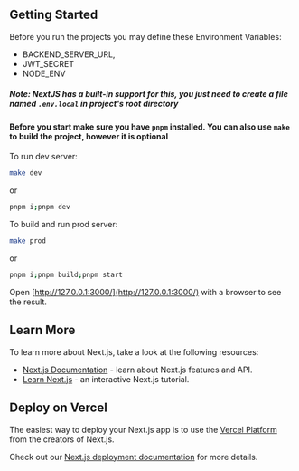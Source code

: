 ## Getting Started

Before you run the projects you may define these Environment Variables:
* BACKEND_SERVER_URL,
* JWT_SECRET
* NODE_ENV

##### Note: NextJS has a built-in support for this, you just need to create a file named `.env.local` in project's root directory
#### Before you start make sure you have `pnpm` installed. You can also use `make` to build the project, however it is optional
To run dev server:

```bash
make dev
```
or
```bash
pnpm i;pnpm dev
```

To build and run prod server:
```bash
make prod
```
or
```bash
pnpm i;pnpm build;pnpm start
```

Open [http://127.0.0.1:3000/](http://127.0.0.1:3000/) with a browser to see the result.


## Learn More

To learn more about Next.js, take a look at the following resources:

- [Next.js Documentation](https://nextjs.org/docs) - learn about Next.js features and API.
- [Learn Next.js](https://nextjs.org/learn) - an interactive Next.js tutorial.

## Deploy on Vercel

The easiest way to deploy your Next.js app is to use the [Vercel Platform](https://vercel.com/new?utm_medium=default-template&filter=next.js&utm_source=create-next-app&utm_campaign=create-next-app-readme) from the creators of Next.js.

Check out our [Next.js deployment documentation](https://nextjs.org/docs/deployment) for more details.
